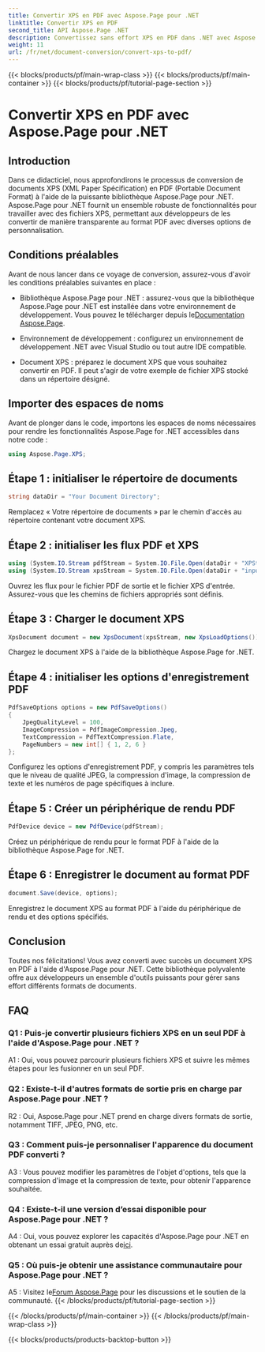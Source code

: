 ```yaml
---
title: Convertir XPS en PDF avec Aspose.Page pour .NET
linktitle: Convertir XPS en PDF
second_title: API Aspose.Page .NET
description: Convertissez sans effort XPS en PDF dans .NET avec Aspose.Page. Téléchargez la bibliothèque, explorez la documentation et bénéficiez d'un essai gratuit.
weight: 11
url: /fr/net/document-conversion/convert-xps-to-pdf/
---
```


{{< blocks/products/pf/main-wrap-class >}}
{{< blocks/products/pf/main-container >}}
{{< blocks/products/pf/tutorial-page-section >}}

# Convertir XPS en PDF avec Aspose.Page pour .NET

## Introduction

Dans ce didacticiel, nous approfondirons le processus de conversion de documents XPS (XML Paper Spécification) en PDF (Portable Document Format) à l'aide de la puissante bibliothèque Aspose.Page pour .NET. Aspose.Page pour .NET fournit un ensemble robuste de fonctionnalités pour travailler avec des fichiers XPS, permettant aux développeurs de les convertir de manière transparente au format PDF avec diverses options de personnalisation.

## Conditions préalables

Avant de nous lancer dans ce voyage de conversion, assurez-vous d'avoir les conditions préalables suivantes en place :

-  Bibliothèque Aspose.Page pour .NET : assurez-vous que la bibliothèque Aspose.Page pour .NET est installée dans votre environnement de développement. Vous pouvez le télécharger depuis le[Documentation Aspose.Page](https://reference.aspose.com/page/net/).

- Environnement de développement : configurez un environnement de développement .NET avec Visual Studio ou tout autre IDE compatible.

- Document XPS : préparez le document XPS que vous souhaitez convertir en PDF. Il peut s'agir de votre exemple de fichier XPS stocké dans un répertoire désigné.

## Importer des espaces de noms

Avant de plonger dans le code, importons les espaces de noms nécessaires pour rendre les fonctionnalités Aspose.Page for .NET accessibles dans notre code :

```csharp
using Aspose.Page.XPS;
```

## Étape 1 : initialiser le répertoire de documents

```csharp
string dataDir = "Your Document Directory";
```

Remplacez « Votre répertoire de documents » par le chemin d'accès au répertoire contenant votre document XPS.

## Étape 2 : initialiser les flux PDF et XPS

```csharp
using (System.IO.Stream pdfStream = System.IO.File.Open(dataDir + "XPStoPDF_out.pdf", System.IO.FileMode.OpenOrCreate, System.IO.FileAccess.Write))
using (System.IO.Stream xpsStream = System.IO.File.Open(dataDir + "input.xps", System.IO.FileMode.Open))
```

Ouvrez les flux pour le fichier PDF de sortie et le fichier XPS d'entrée. Assurez-vous que les chemins de fichiers appropriés sont définis.

## Étape 3 : Charger le document XPS

```csharp
XpsDocument document = new XpsDocument(xpsStream, new XpsLoadOptions());
```

Chargez le document XPS à l'aide de la bibliothèque Aspose.Page for .NET.

## Étape 4 : initialiser les options d'enregistrement PDF

```csharp
PdfSaveOptions options = new PdfSaveOptions()
{
    JpegQualityLevel = 100,
    ImageCompression = PdfImageCompression.Jpeg,
    TextCompression = PdfTextCompression.Flate,
    PageNumbers = new int[] { 1, 2, 6 }
};
```

Configurez les options d'enregistrement PDF, y compris les paramètres tels que le niveau de qualité JPEG, la compression d'image, la compression de texte et les numéros de page spécifiques à inclure.

## Étape 5 : Créer un périphérique de rendu PDF

```csharp
PdfDevice device = new PdfDevice(pdfStream);
```

Créez un périphérique de rendu pour le format PDF à l'aide de la bibliothèque Aspose.Page for .NET.

## Étape 6 : Enregistrer le document au format PDF

```csharp
document.Save(device, options);
```

Enregistrez le document XPS au format PDF à l'aide du périphérique de rendu et des options spécifiés.

## Conclusion

Toutes nos félicitations! Vous avez converti avec succès un document XPS en PDF à l'aide d'Aspose.Page pour .NET. Cette bibliothèque polyvalente offre aux développeurs un ensemble d'outils puissants pour gérer sans effort différents formats de documents.

## FAQ

### Q1 : Puis-je convertir plusieurs fichiers XPS en un seul PDF à l'aide d'Aspose.Page pour .NET ?

A1 : Oui, vous pouvez parcourir plusieurs fichiers XPS et suivre les mêmes étapes pour les fusionner en un seul PDF.

### Q2 : Existe-t-il d'autres formats de sortie pris en charge par Aspose.Page pour .NET ?

R2 : Oui, Aspose.Page pour .NET prend en charge divers formats de sortie, notamment TIFF, JPEG, PNG, etc.

### Q3 : Comment puis-je personnaliser l'apparence du document PDF converti ?

A3 : Vous pouvez modifier les paramètres de l'objet d'options, tels que la compression d'image et la compression de texte, pour obtenir l'apparence souhaitée.

### Q4 : Existe-t-il une version d’essai disponible pour Aspose.Page pour .NET ?

 A4 : Oui, vous pouvez explorer les capacités d'Aspose.Page pour .NET en obtenant un essai gratuit auprès de[ici](https://releases.aspose.com/).

### Q5 : Où puis-je obtenir une assistance communautaire pour Aspose.Page pour .NET ?

 A5 : Visitez le[Forum Aspose.Page](https://forum.aspose.com/c/page/39) pour les discussions et le soutien de la communauté.
{{< /blocks/products/pf/tutorial-page-section >}}

{{< /blocks/products/pf/main-container >}}
{{< /blocks/products/pf/main-wrap-class >}}

{{< blocks/products/products-backtop-button >}}
